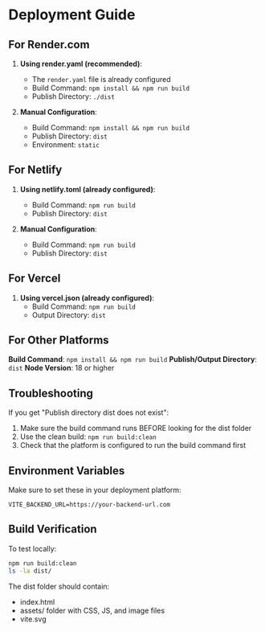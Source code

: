 # Deployment Guide

## For Render.com

1. **Using render.yaml (recommended)**:
   - The `render.yaml` file is already configured
   - Build Command: `npm install && npm run build`
   - Publish Directory: `./dist`

2. **Manual Configuration**:
   - Build Command: `npm install && npm run build`
   - Publish Directory: `dist`
   - Environment: `static`

## For Netlify

1. **Using netlify.toml (already configured)**:
   - Build Command: `npm run build`
   - Publish Directory: `dist`

2. **Manual Configuration**:
   - Build Command: `npm run build`
   - Publish Directory: `dist`

## For Vercel

1. **Using vercel.json (already configured)**:
   - Build Command: `npm run build`
   - Output Directory: `dist`

## For Other Platforms

**Build Command**: `npm install && npm run build`
**Publish/Output Directory**: `dist`
**Node Version**: 18 or higher

## Troubleshooting

If you get "Publish directory dist does not exist":

1. Make sure the build command runs BEFORE looking for the dist folder
2. Use the clean build: `npm run build:clean`
3. Check that the platform is configured to run the build command first

## Environment Variables

Make sure to set these in your deployment platform:

```
VITE_BACKEND_URL=https://your-backend-url.com
```

## Build Verification

To test locally:
```bash
npm run build:clean
ls -la dist/
```

The dist folder should contain:
- index.html
- assets/ folder with CSS, JS, and image files
- vite.svg